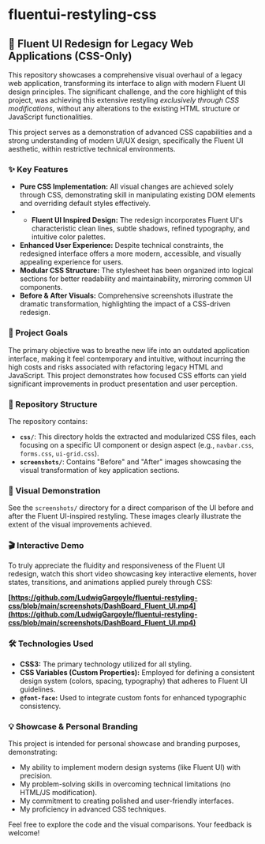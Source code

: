 # fluentui-restyling-css
## 🚀 Fluent UI Redesign for Legacy Web Applications (CSS-Only)

This repository showcases a comprehensive visual overhaul of a legacy web application, transforming its interface to align with modern Fluent UI design principles. The significant challenge, and the core highlight of this project, was achieving this extensive restyling *exclusively through CSS modifications*, without any alterations to the existing HTML structure or JavaScript functionalities.  

This project serves as a demonstration of advanced CSS capabilities and a strong understanding of modern UI/UX design, specifically the Fluent UI aesthetic, within restrictive technical environments.  

### ✨ Key Features  

* **Pure CSS Implementation:** All visual changes are achieved solely through CSS, demonstrating skill in manipulating existing DOM elements and overriding default styles effectively.
* * **Fluent UI Inspired Design:** The redesign incorporates Fluent UI's characteristic clean lines, subtle shadows, refined typography, and intuitive color palettes.
* **Enhanced User Experience:** Despite technical constraints, the redesigned interface offers a more modern, accessible, and visually appealing experience for users.
* **Modular CSS Structure:** The stylesheet has been organized into logical sections for better readability and maintainability, mirroring common UI components.
* **Before & After Visuals:** Comprehensive screenshots illustrate the dramatic transformation, highlighting the impact of a CSS-driven redesign.  

### 🎯 Project Goals  

The primary objective was to breathe new life into an outdated application interface, making it feel contemporary and intuitive, without incurring the high costs and risks associated with refactoring legacy HTML and JavaScript. This project demonstrates how focused CSS efforts can yield significant improvements in product presentation and user perception.  

### 📂 Repository Structure  

The repository contains:  

* **`css/`**: This directory holds the extracted and modularized CSS files, each focusing on a specific UI component or design aspect (e.g., `navbar.css`, `forms.css`, `ui-grid.css`).
* **`screenshots/`**: Contains "Before" and "After" images showcasing the visual transformation of key application sections.

### 📸 Visual Demonstration  

See the `screenshots/` directory for a direct comparison of the UI before and after the Fluent UI-inspired restyling. These images clearly illustrate the extent of the visual improvements achieved.  

### 🎬 Interactive Demo

To truly appreciate the fluidity and responsiveness of the Fluent UI redesign, watch this short video showcasing key interactive elements, hover states, transitions, and animations applied purely through CSS:

**[https://github.com/LudwigGargoyle/fluentui-restyling-css/blob/main/screenshots/DashBoard_Fluent_UI.mp4](https://github.com/LudwigGargoyle/fluentui-restyling-css/blob/main/screenshots/DashBoard_Fluent_UI.mp4)**
### 🛠️ Technologies Used  

* **CSS3:** The primary technology utilized for all styling.
* **CSS Variables (Custom Properties):** Employed for defining a consistent design system (colors, spacing, typography) that adheres to Fluent UI guidelines.
* **`@font-face`:** Used to integrate custom fonts for enhanced typographic consistency.

### 💡 Showcase & Personal Branding  

This project is intended for personal showcase and branding purposes, demonstrating:  

* My ability to implement modern design systems (like Fluent UI) with precision.
* My problem-solving skills in overcoming technical limitations (no HTML/JS modification).
* My commitment to creating polished and user-friendly interfaces.
* My proficiency in advanced CSS techniques.

Feel free to explore the code and the visual comparisons. Your feedback is welcome!
